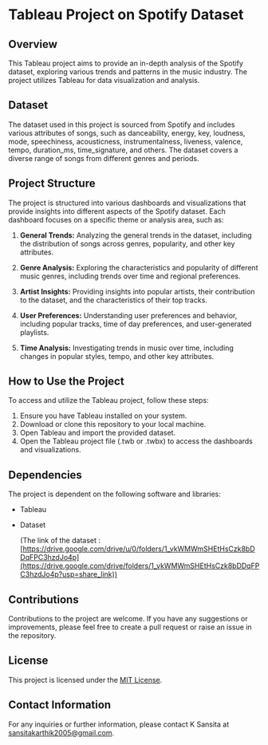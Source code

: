 # Tableau Project on Spotify Dataset

## Overview

This Tableau project aims to provide an in-depth analysis of the Spotify dataset, exploring various trends and patterns in the music industry. The project utilizes Tableau for data visualization and analysis.

## Dataset

The dataset used in this project is sourced from Spotify and includes various attributes of songs, such as danceability, energy, key, loudness, mode, speechiness, acousticness, instrumentalness, liveness, valence, tempo, duration_ms, time_signature, and others. The dataset covers a diverse range of songs from different genres and periods.

## Project Structure

The project is structured into various dashboards and visualizations that provide insights into different aspects of the Spotify dataset. Each dashboard focuses on a specific theme or analysis area, such as:

1. **General Trends:** Analyzing the general trends in the dataset, including the distribution of songs across genres, popularity, and other key attributes.

2. **Genre Analysis:** Exploring the characteristics and popularity of different music genres, including trends over time and regional preferences.

3. **Artist Insights:** Providing insights into popular artists, their contribution to the dataset, and the characteristics of their top tracks.

4. **User Preferences:** Understanding user preferences and behavior, including popular tracks, time of day preferences, and user-generated playlists.

5. **Time Analysis:** Investigating trends in music over time, including changes in popular styles, tempo, and other key attributes.

## How to Use the Project

To access and utilize the Tableau project, follow these steps:

1. Ensure you have Tableau installed on your system.
2. Download or clone this repository to your local machine.
3. Open Tableau and import the provided dataset.
4. Open the Tableau project file (.twb or .twbx) to access the dashboards and visualizations.

## Dependencies

The project is dependent on the following software and libraries:

- Tableau 
- Dataset
  
  (The link of the dataset : [https://drive.google.com/drive/u/0/folders/1_vkWMWmSHEtHsCzk8bDDqFPC3hzdJo4p](https://drive.google.com/drive/folders/1_vkWMWmSHEtHsCzk8bDDqFPC3hzdJo4p?usp=share_link))

## Contributions

Contributions to the project are welcome. If you have any suggestions or improvements, please feel free to create a pull request or raise an issue in the repository.

## License

This project is licensed under the [MIT License](https://opensource.org/licenses/MIT).

## Contact Information

For any inquiries or further information, please contact K Sansita at sansitakarthik2005@gmail.com.
